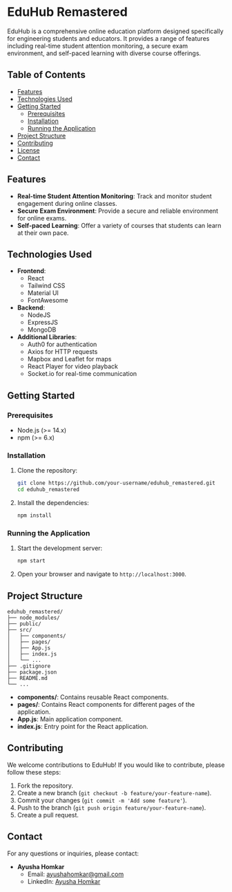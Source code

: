 # EduHub Remastered

EduHub is a comprehensive online education platform designed specifically for engineering students and educators. It provides a range of features including real-time student attention monitoring, a secure exam environment, and self-paced learning with diverse course offerings.

## Table of Contents

- [Features](#features)
- [Technologies Used](#technologies-used)
- [Getting Started](#getting-started)
  - [Prerequisites](#prerequisites)
  - [Installation](#installation)
  - [Running the Application](#running-the-application)
- [Project Structure](#project-structure)
- [Contributing](#contributing)
- [License](#license)
- [Contact](#contact)

## Features

- **Real-time Student Attention Monitoring**: Track and monitor student engagement during online classes.
- **Secure Exam Environment**: Provide a secure and reliable environment for online exams.
- **Self-paced Learning**: Offer a variety of courses that students can learn at their own pace.

## Technologies Used

- **Frontend**:
  - React
  - Tailwind CSS
  - Material UI
  - FontAwesome
- **Backend**:
  - NodeJS
  - ExpressJS
  - MongoDB
- **Additional Libraries**:
  - Auth0 for authentication
  - Axios for HTTP requests
  - Mapbox and Leaflet for maps
  - React Player for video playback
  - Socket.io for real-time communication

## Getting Started

### Prerequisites

- Node.js (>= 14.x)
- npm (>= 6.x)

### Installation

1. Clone the repository:

   ```bash
   git clone https://github.com/your-username/eduhub_remastered.git
   cd eduhub_remastered
   ```
2. Install the dependencies:

   ```bash
   npm install
   ```

### Running the Application

1. Start the development server:

   ```bash
   npm start
   ```
2. Open your browser and navigate to `http://localhost:3000`.

## Project Structure

```plaintext
eduhub_remastered/
├── node_modules/
├── public/
├── src/
│   ├── components/
│   ├── pages/
│   ├── App.js
│   ├── index.js
│   └── ...
├── .gitignore
├── package.json
├── README.md
└── ...
```

- **components/**: Contains reusable React components.
- **pages/**: Contains React components for different pages of the application.
- **App.js**: Main application component.
- **index.js**: Entry point for the React application.

## Contributing

We welcome contributions to EduHub! If you would like to contribute, please follow these steps:

1. Fork the repository.
2. Create a new branch (`git checkout -b feature/your-feature-name`).
3. Commit your changes (`git commit -m 'Add some feature'`).
4. Push to the branch (`git push origin feature/your-feature-name`).
5. Create a pull request.

## Contact

For any questions or inquiries, please contact:

- **Ayusha Homkar**
  - Email: ayushahomkar@gmail.com
  - LinkedIn: [Ayusha Homkar](https://www.linkedin.com/in/ayusha-homkar)
